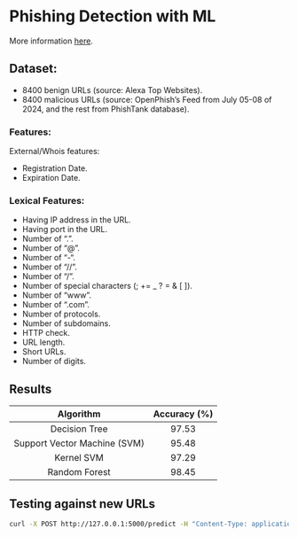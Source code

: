# Phishing Detection with ML

More information [here][1].

## Dataset:
* 8400 benign URLs (source: Alexa Top Websites).
* 8400 malicious URLs (source:  OpenPhish’s Feed from July 05-08 of 2024, and the rest from PhishTank database).

### Features:
External/Whois features:

* Registration Date.
* Expiration Date.

### Lexical Features:

* Having IP address in the URL.
* Having port in the URL.
* Number of “.”.
* Number of “@”.
* Number of “-“.
* Number of “//”.
* Number of “/”.
* Number of special characters (; += _ ? = & [ ]).
* Number of “www”.
* Number of “.com”.
* Number of protocols.
* Number of subdomains.
* HTTP check.
* URL length.
* Short URLs.
* Number of digits.

## Results

| Algorithm                       | Accuracy (%) | 
| :------------------------------:| :----------: | 
| Decision Tree                   | 97.53        | 
| Support Vector Machine (SVM)    | 95.48        |
| Kernel SVM                      | 97.29        |
| Random Forest                   | 98.45        |


## Testing against new URLs

```bash
curl -X POST http://127.0.0.1:5000/predict -H "Content-Type: application/json" -d '{"url":"http://example.com"}'
```

[1]: https://mcfajao.com/posts/Phishing_URL_Detection_with_ML/
